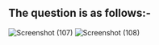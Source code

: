 
## The question is as follows:-

![Screenshot (107)](https://user-images.githubusercontent.com/44902363/82835453-b0d80a00-9ee1-11ea-8163-8bfe141e2614.png)
![Screenshot (108)](https://user-images.githubusercontent.com/44902363/82835459-b5042780-9ee1-11ea-8a7e-c704b52990bb.png)

